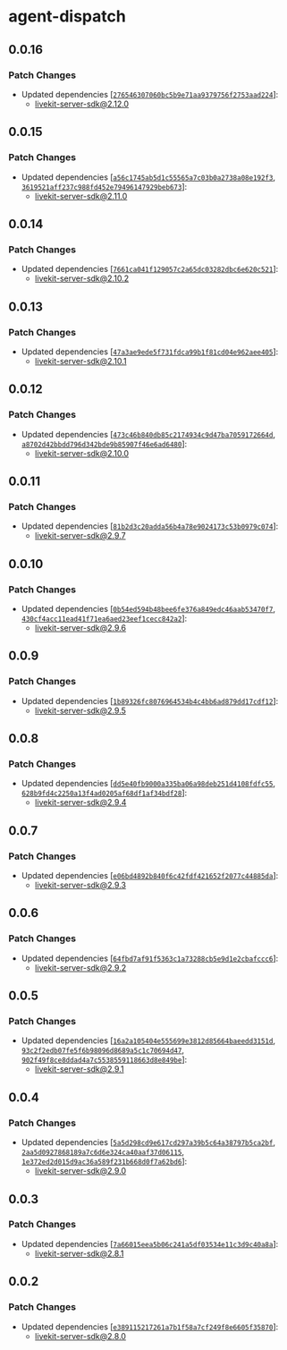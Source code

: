# agent-dispatch

## 0.0.16

### Patch Changes

- Updated dependencies [[`276546307060bc5b9e71aa9379756f2753aad224`](https://github.com/livekit/node-sdks/commit/276546307060bc5b9e71aa9379756f2753aad224)]:
  - livekit-server-sdk@2.12.0

## 0.0.15

### Patch Changes

- Updated dependencies [[`a56c1745ab5d1c55565a7c03b0a2738a08e192f3`](https://github.com/livekit/node-sdks/commit/a56c1745ab5d1c55565a7c03b0a2738a08e192f3), [`3619521aff237c988fd452e79496147929beb673`](https://github.com/livekit/node-sdks/commit/3619521aff237c988fd452e79496147929beb673)]:
  - livekit-server-sdk@2.11.0

## 0.0.14

### Patch Changes

- Updated dependencies [[`7661ca041f129057c2a65dc03282dbc6e620c521`](https://github.com/livekit/node-sdks/commit/7661ca041f129057c2a65dc03282dbc6e620c521)]:
  - livekit-server-sdk@2.10.2

## 0.0.13

### Patch Changes

- Updated dependencies [[`47a3ae9ede5f731fdca99b1f81cd04e962aee405`](https://github.com/livekit/node-sdks/commit/47a3ae9ede5f731fdca99b1f81cd04e962aee405)]:
  - livekit-server-sdk@2.10.1

## 0.0.12

### Patch Changes

- Updated dependencies [[`473c46b840db85c2174934c9d47ba7059172664d`](https://github.com/livekit/node-sdks/commit/473c46b840db85c2174934c9d47ba7059172664d), [`a8702d42bbdd796d342bde9b85907f46e6ad6480`](https://github.com/livekit/node-sdks/commit/a8702d42bbdd796d342bde9b85907f46e6ad6480)]:
  - livekit-server-sdk@2.10.0

## 0.0.11

### Patch Changes

- Updated dependencies [[`81b2d3c20adda56b4a78e9024173c53b0979c074`](https://github.com/livekit/node-sdks/commit/81b2d3c20adda56b4a78e9024173c53b0979c074)]:
  - livekit-server-sdk@2.9.7

## 0.0.10

### Patch Changes

- Updated dependencies [[`0b54ed594b48bee6fe376a849edc46aab53470f7`](https://github.com/livekit/node-sdks/commit/0b54ed594b48bee6fe376a849edc46aab53470f7), [`430cf4acc11ead41f71ea6aed23eef1cecc842a2`](https://github.com/livekit/node-sdks/commit/430cf4acc11ead41f71ea6aed23eef1cecc842a2)]:
  - livekit-server-sdk@2.9.6

## 0.0.9

### Patch Changes

- Updated dependencies [[`1b89326fc8076964534b4c4bb6ad879dd17cdf12`](https://github.com/livekit/node-sdks/commit/1b89326fc8076964534b4c4bb6ad879dd17cdf12)]:
  - livekit-server-sdk@2.9.5

## 0.0.8

### Patch Changes

- Updated dependencies [[`dd5e40fb9000a335ba06a98deb251d4108fdfc55`](https://github.com/livekit/node-sdks/commit/dd5e40fb9000a335ba06a98deb251d4108fdfc55), [`628b9fd4c2250a13f4ad0205af68df1af34bdf28`](https://github.com/livekit/node-sdks/commit/628b9fd4c2250a13f4ad0205af68df1af34bdf28)]:
  - livekit-server-sdk@2.9.4

## 0.0.7

### Patch Changes

- Updated dependencies [[`e06bd4892b840f6c42fdf421652f2077c44885da`](https://github.com/livekit/node-sdks/commit/e06bd4892b840f6c42fdf421652f2077c44885da)]:
  - livekit-server-sdk@2.9.3

## 0.0.6

### Patch Changes

- Updated dependencies [[`64fbd7af91f5363c1a73288cb5e9d1e2cbafccc6`](https://github.com/livekit/node-sdks/commit/64fbd7af91f5363c1a73288cb5e9d1e2cbafccc6)]:
  - livekit-server-sdk@2.9.2

## 0.0.5

### Patch Changes

- Updated dependencies [[`16a2a105404e555699e3812d85664baeedd3151d`](https://github.com/livekit/node-sdks/commit/16a2a105404e555699e3812d85664baeedd3151d), [`93c2f2edb07fe5f6b98096d8689a5c1c70694d47`](https://github.com/livekit/node-sdks/commit/93c2f2edb07fe5f6b98096d8689a5c1c70694d47), [`902f49f8ce8ddad4a7c5538559118663d8e849be`](https://github.com/livekit/node-sdks/commit/902f49f8ce8ddad4a7c5538559118663d8e849be)]:
  - livekit-server-sdk@2.9.1

## 0.0.4

### Patch Changes

- Updated dependencies [[`5a5d298cd9e617cd297a39b5c64a38797b5ca2bf`](https://github.com/livekit/node-sdks/commit/5a5d298cd9e617cd297a39b5c64a38797b5ca2bf), [`2aa5d0927868189a7c6d6e324ca40aaf37d06115`](https://github.com/livekit/node-sdks/commit/2aa5d0927868189a7c6d6e324ca40aaf37d06115), [`1e372ed2d015d9ac36a589f231b668d0f7a62bd6`](https://github.com/livekit/node-sdks/commit/1e372ed2d015d9ac36a589f231b668d0f7a62bd6)]:
  - livekit-server-sdk@2.9.0

## 0.0.3

### Patch Changes

- Updated dependencies [[`7a66015eea5b06c241a5df03534e11c3d9c40a8a`](https://github.com/livekit/node-sdks/commit/7a66015eea5b06c241a5df03534e11c3d9c40a8a)]:
  - livekit-server-sdk@2.8.1

## 0.0.2

### Patch Changes

- Updated dependencies [[`e389115217261a7b1f58a7cf249f8e6605f35870`](https://github.com/livekit/node-sdks/commit/e389115217261a7b1f58a7cf249f8e6605f35870)]:
  - livekit-server-sdk@2.8.0
